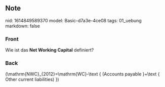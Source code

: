 ## Note
nid: 1614849589370
model: Basic-d7a3e-4ce08
tags: 01_uebung
markdown: false

### Front
Wie ist das <b>Net Working Capital</b> definiert?

### Back
\(\mathrm{NWC}_{2012}=\mathrm{WC}-\text { (Accounts payable }+\text { Other current liabilities) }\)
